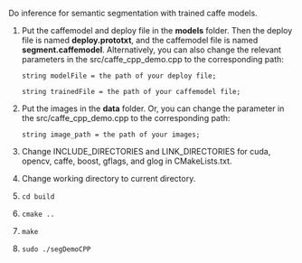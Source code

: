 Do inference for semantic segmentation with trained caffe models. 

1. Put the caffemodel and deploy file in the **models** folder. Then the deploy file is named **deploy.prototxt**, and the caffemodel file is named **segment.caffemodel**. Alternatively, you can also change the relevant parameters in the src/caffe\_cpp\_demo.cpp to the corresponding path:

	```string modelFile = the path of your deploy file;```

	```string trainedFile = the path of your caffemodel file; ```

2. Put the images in the **data** folder. Or, you can change the parameter in the src/caffe\_cpp\_demo.cpp to the corresponding path:
	
	```string image_path = the path of your images;```

3. Change INCLUDE\_DIRECTORIES and LINK\_DIRECTORIES for cuda, opencv, caffe, boost, gflags, and glog in CMakeLists.txt.
4. Change working directory to current directory.
5. ```cd build```
6. ```cmake ..```
7. ```make```
8. ```sudo ./segDemoCPP```